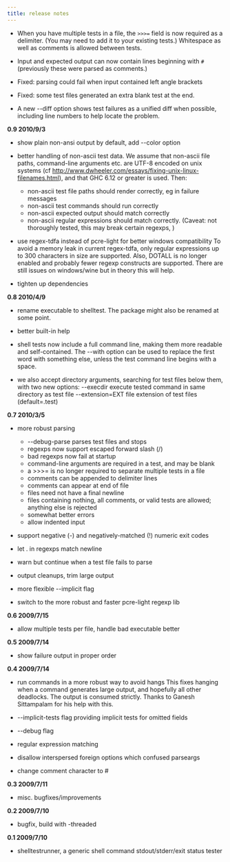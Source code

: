 ```yaml
---
title: release notes
---
```


  * When you have multiple tests in a file, the `>>>=` field is now
    required as a delimiter. (You may need to add it to your existing
    tests.)  Whitespace as well as comments is allowed between tests.

  * Input and expected output can now contain lines beginning with `#`
    (previously these were parsed as comments.)

  * Fixed: parsing could fail when input contained left angle brackets
  
  * Fixed: some test files generated an extra blank test at the end.

  * A new --diff option shows test failures as a unified diff when
    possible, including line numbers to help locate the problem.

**0.9 2010/9/3**

  * show plain non-ansi output by default, add --color option

  * better handling of non-ascii test data. We assume that non-ascii file
    paths, command-line arguments etc. are UTF-8 encoded on unix systems
    (cf http://www.dwheeler.com/essays/fixing-unix-linux-filenames.html),
    and that GHC 6.12 or greater is used. Then:

    - non-ascii test file paths should render correctly, eg in failure messages
    - non-ascii test commands should run correctly
    - non-ascii expected output should match correctly
    - non-ascii regular expressions should match correctly. (Caveat: not
      thoroughly tested, this may break certain regexps, )

  * use regex-tdfa instead of pcre-light for better windows compatibility
    To avoid a memory leak in current regex-tdfa, only regular expressions
    up to 300 characters in size are supported. Also, DOTALL is no longer
    enabled and probably fewer regexp constructs are supported.  There are
    still issues on windows/wine but in theory this will help.

  * tighten up dependencies

**0.8 2010/4/9**

  * rename executable to shelltest. The package might also be renamed at some point.

  * better built-in help

  * shell tests now include a full command line, making them more readable
    and self-contained. The --with option can be used to replace the first
    word with something else, unless the test command line begins with a
    space.

  * we also accept directory arguments, searching for test files below
    them, with two new options:
      --execdir        execute tested command in same directory as test file
      --extension=EXT  file extension of test files (default=.test)

**0.7 2010/3/5**

  * more robust parsing
    - --debug-parse parses test files and stops
    - regexps now support escaped forward slash (\/)
    - bad regexps now fail at startup
    - command-line arguments are required in a test, and may be blank
    - a >>>= is no longer required to separate multiple tests in a file
    - comments can be appended to delimiter lines
    - comments can appear at end of file
    - files need not have a final newline
    - files containing nothing, all comments, or valid tests are allowed; anything else is rejected
    - somewhat better errors
    - allow indented input

  * support negative (-) and negatively-matched (!) numeric exit codes

  * let . in regexps match newline

  * warn but continue when a test file fails to parse

  * output cleanups, trim large output

  * more flexible --implicit flag

  * switch to the more robust and faster pcre-light regexp lib

**0.6 2009/7/15**

  * allow multiple tests per file, handle bad executable better

**0.5 2009/7/14**

  * show failure output in proper order

**0.4 2009/7/14**

  * run commands in a more robust way to avoid hangs
    This fixes hanging when a command generates large output, and hopefully
    all other deadlocks. The output is consumed strictly. Thanks to Ganesh
    Sittampalam for his help with this.

  * --implicit-tests flag providing implicit tests for omitted fields

  * --debug flag

  * regular expression matching

  * disallow interspersed foreign options which confused parseargs

  * change comment character to #

**0.3 2009/7/11**

  * misc. bugfixes/improvements

**0.2 2009/7/10**

  * bugfix, build with -threaded

**0.1 2009/7/10**

  * shelltestrunner, a generic shell command stdout/stderr/exit status tester
